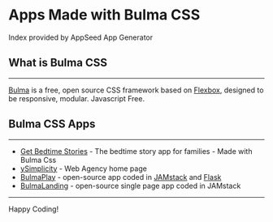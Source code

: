 # Apps Made with Bulma CSS
Index provided by AppSeed App Generator

## What is Bulma CSS
---
[Bulma](https://bulma.io/) is a free, open source CSS framework based on [Flexbox](https://css-tricks.com/snippets/css/a-guide-to-flexbox/), designed to be responsive, modular. Javascript Free. 

## Bulma CSS Apps
---
- [Get Bedtime Stories](https://getbedtimestories.com/) - The bedtime story app for families - Made with Bulma Css
- [ySimplicity](https://ysimplicity.com/) - Web Agency home page
- [BulmaPlay](https://appseed.us/apps/bulma-css/bulmaplay) - open-source app coded in [JAMstack](https://appseed.us/apps/bulma-css/bulmaplay) and [Flask](https://appseed.us/apps/flask-apps/bulmaplay-flask-and-bulma-css)
- [BulmaLanding](https://appseed.us/apps/bulma-css/bulmaplay) - open-source single page app coded in JAMstack

---
Happy Coding! 

